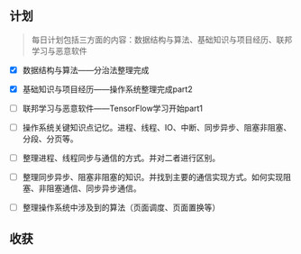 ## 计划

> 每日计划包括三方面的内容：数据结构与算法、基础知识与项目经历、联邦学习与恶意软件

- [x] 数据结构与算法——分治法整理完成
- [x] 基础知识与项目经历——操作系统整理完成part2
- [ ] 联邦学习与恶意软件——TensorFlow学习开始part1

- [ ] 操作系统关键知识点记忆。进程、线程、IO、中断、同步异步、阻塞非阻塞、分段、分页等。
- [ ] 整理进程、线程同步与通信的方式。并对二者进行区别。
- [ ] 整理同步异步、阻塞非阻塞的知识。并找到主要的通信实现方式。如何实现阻塞、非阻塞通信、同步异步通信。
- [ ] 整理操作系统中涉及到的算法（页面调度、页面置换等）

## 收获